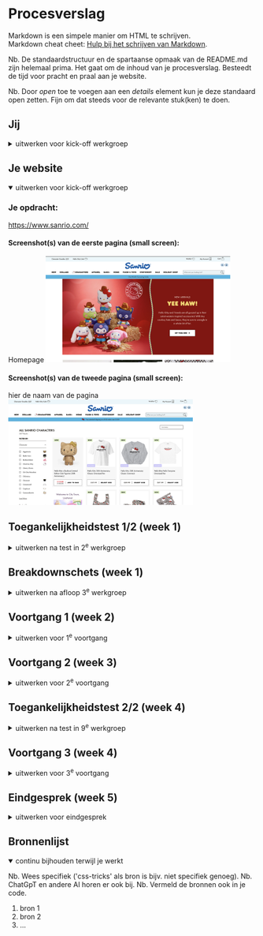 # Procesverslag
Markdown is een simpele manier om HTML te schrijven.  
Markdown cheat cheet: [Hulp bij het schrijven van Markdown](https://github.com/adam-p/markdown-here/wiki/Markdown-Cheatsheet).

Nb. De standaardstructuur en de spartaanse opmaak van de README.md zijn helemaal prima. Het gaat om de inhoud van je procesverslag. Besteedt de tijd voor pracht en praal aan je website.

Nb. Door *open* toe te voegen aan een *details* element kun je deze standaard open zetten. Fijn om dat steeds voor de relevante stuk(ken) te doen.





## Jij

<details *open*>
  <summary>uitwerken voor kick-off werkgroep</summary>

  ### Auteur:
  Anouk de Groot (vervangen door jouw naam)

  #### Je startniveau:
  blauw (kies uit zwart, rood óf blauw)

  #### Je focus:
  ik ga de focus leggen op de surface plane, uit de 5 onderwerpen kies ik: custom themes, lettergrootte kunnen instellen, animaties, svg en scroll animatie (kies uit responsive óf surface plane)
 
</details>





## Je website

<details open>
  <summary>uitwerken voor kick-off werkgroep</summary>

  ### Je opdracht:
  https://www.sanrio.com/

  #### Screenshot(s) van de eerste pagina (small screen): 
  Homepage
  <img src="/images/homepagina-sanrio.png" width="375px" alt="hello kitty characters in cowboy outfits met rode achtergrond">

  #### Screenshot(s) van de tweede pagina (small screen):
  hier de naam van de pagina  
  <img src="/images/artikelpagina-allcharacters.png" width="375px" alt="artikelpagina met verschillende items van hello kitty">
 
</details>



## Toegankelijkheidstest 1/2 (week 1)

<details>
  <summary>uitwerken na test in 2<sup>e</sup> werkgroep</summary>
  <img src="/images/blz1_wcagchecklist.jpg" width="375px" alt="bladzijde 1 wcag checklist">
  <img src="/images/blz2-wcagchecklist.jpg" width="375px" alt="bladzijde 2 wcag checklist">
  <img src="/images/blz3-wcagchecklist.jpg" width="375px" alt="bladzijde 3 wcag checklist">
  <img src="/images/blz4-wcagchecklist.jpg" width="375px" alt="bladzijde 4 wcag checklist">
  <img src="/images/blz5-wcagchecklist.jpg" width="375px" alt="bladzijde 5 wcag checklist">
  ### Bevindingen
  Lijst met je bevindingen die in de test naar voren kwamen:
  Bladzijde 1: 
  Content: Alle buttons hebben dezelfde beschrijving en zegt niet heel veel over het product. De informatie staat alleen erboven.
  Global code: De webpagina heeft heeel veel fouten, verder wat errors. Schrik er wel een beetje van. Niet elke pagina heeft zijn eigen titel.
  Bladzijde 2:
  Keyboard: De tab toets werkt alleen maar van onder naar boven?
  Mobile en Touch: Website was te gebruiken op telefoon.
  Bladzijde 3:
  Headings: Op sommige pagina's wordt er geen H1 gebruikt, wat mij is opvallen dat dit alleen op de homepagina is? Verder alleen H2's, de website is NIET semantisch.
  Lists: Geen gebruik gemaakt van list items, alleen div elementen.
  Images: De website gebruikt een div om de img heen. De alt text wordt beschreven in die div en niet op de afbeelding. 
  Bladzijde 4:
  Media Video en Audio: Er wordt gebruikt gemaakt van slideshows met animatie, niet per se video's. Daarop zit ook geen alt text.
  Controls: Op de artikelpagina zijn er buttons, sommige daarvan zijn niet klikbaar. De tekst boven de buttons zijn klikbaar? Die tekst is een a element de button niet.
  Bladzijde 5:
  Appearance: Er is geen sprake van dark & lightmode op deze website. 
  Animation: De slideshow kan niet gepauzeerd worden.
</details>



## Breakdownschets (week 1)

<details>
  <summary>uitwerken na afloop 3<sup>e</sup> werkgroep</summary>

  ### de hele pagina: 
  <img src="/images/breakdownschetsalles-01menu.png" width="559px" alt="breakdown van de hele pagina">

  ### dynamisch deel (bijv menu): 
  <img src="/images/breakdownschetsalles-02filter.png" width="559px" alt="breakdown van een dynamisch deel menu">

  ### wellicht nog een dynamisch deel (bijv filter): 
  <img src="/images/breakdownschetsalles-03.png" width="559px" alt="breakdown van nog een dynamisch deel filter">

</details>





## Voortgang 1 (week 2)

<details>
  <summary>uitwerken voor 1<sup>e</sup> voortgang</summary>

### Stand van zaken
Hier dit ging goed & dit was lastig (neem ook screenshots op van delen van je website en code)
 
Voor mij was het aan het begin lastig om het onderscheid te maken tussen een section en een article, Wanneer gebruik je wat en in welke situaties gebruik je articles of een ul.
 
Doordat we tijdens de les een opzet moesten maken van de html op de pagina was het al wat makkelijker om te beginnen met de code.
 
  Hier een voorbeeld van de opzet:  <img src="readme-images/dummy-plaatje.jpg" width="375px" alt="ontleding van de Action homepagina"> <!--Voeg plaatje toe van Figma>

  ### Agenda voor meeting
  samen met je groepje opstellen

  | student 1      | student 2          | student 3    | student 4        |
  | ---            | ---                | ---          | ---              |
  | dit bespreken  | en dit             | en ik dit    | en dan ik dat    |
  | en dat ook nog | dit als er tijd is | nog een punt | dit wil ik zeker |
  | ...            | ...                | ...          | ...              |


  ### Verslag van meeting
  hier na afloop snel de uitkomsten van de meeting vastleggen

  - punt 1 section article
  - punt 2 H1 maken van het logo (homepage) alt"Sanrio"
  - punt 3 in de footer aanmeld email: button
  - articles is een link geen button

</details>





## Voortgang 2 (week 3)

<details>
  <summary>uitwerken voor 2<sup>e</sup> voortgang</summary>

  ### Stand van zaken
  hier dit ging goed & dit was lastig (neem ook screenshots op van delen van je website en code)


  ### Agenda voor meeting
  samen met je groepje opstellen

  | student 1      | student 2          | student 3    | student 4        |
  | ---            | ---                | ---          | ---              |
  | dit bespreken  | en dit             | en ik dit    | en dan ik dat    |
  | en dat ook nog | dit als er tijd is | nog een punt | dit wil ik zeker |
  | ...            | ...                | ...          | ...              |


  ### Verslag van meeting
  hier na afloop snel de uitkomsten van de meeting vastleggen

  - punt 1
  - punt 2
  - nog een punt
- ...

</details>





## Toegankelijkheidstest 2/2 (week 4)

<details>
  <summary>uitwerken na test in 9<sup>e</sup> werkgroep</summary>

  ### Bevindingen
  Lijst met je bevindingen die in de test naar voren kwamen (geef ook aan wat er verbeterd is):

</details>





## Voortgang 3 (week 4)

<details>
  <summary>uitwerken voor 3<sup>e</sup> voortgang</summary>

  ### Stand van zaken
  hier dit ging goed & dit was lastig (neem ook screenshots op van delen van je website en code)


  ### Agenda voor meeting
  samen met je groepje opstellen

  | student 1      | student 2          | student 3    | student 4        |
  | ---            | ---                | ---          | ---              |
  | dit bespreken  | en dit             | en ik dit    | en dan ik dat    |
  | en dat ook nog | dit als er tijd is | nog een punt | dit wil ik zeker |
  | ...            | ...                | ...          | ...              |


  ### Verslag van meeting
  hier na afloop snel de uitkomsten van de meeting vastleggen

  - punt 1
  - punt 2
  - nog een punt
  - ...

</details>





## Eindgesprek (week 5)

<details>
  <summary>uitwerken voor eindgesprek</summary>

  ### Je uitkomst - karakteristiek screenshots:
  <img src="readme-images/dummy-plaatje.jpg" width="375px" alt="uitomst opdracht 1">


  ### Dit ging goed/Heb ik geleerd: 
  Korte omschrijving met plaatjes

  <img src="readme-images/dummy-plaatje.jpg" width="375px" alt="top">


  ### Dit was lastig/Is niet gelukt:
  Korte omschrijving met plaatjes

  <img src="readme-images/dummy-plaatje.jpg" width="375px" alt="bummer">
</details>





## Bronnenlijst

<details open>
  <summary>continu bijhouden terwijl je werkt</summary>

  Nb. Wees specifiek ('css-tricks' als bron is bijv. niet specifiek genoeg). 
  Nb. ChatGpT en andere AI horen er ook bij.
  Nb. Vermeld de bronnen ook in je code.

  1. bron 1
  2. bron 2
  3. ...

</details>